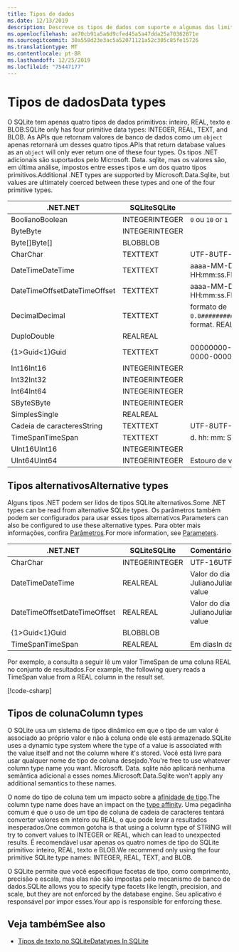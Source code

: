 ```yaml
---
title: Tipos de dados
ms.date: 12/13/2019
description: Descreve os tipos de dados com suporte e algumas das limitações em relação a eles.
ms.openlocfilehash: ae70cb91a5a6d9cfed45a5a47dda25a70362871e
ms.sourcegitcommit: 30a558d23e3ac5a52071121a52c305c85fe15726
ms.translationtype: MT
ms.contentlocale: pt-BR
ms.lasthandoff: 12/25/2019
ms.locfileid: "75447177"
---
```

# <a name="data-types"></a><span data-ttu-id="3ab39-103">Tipos de dados</span><span class="sxs-lookup"><span data-stu-id="3ab39-103">Data types</span></span>

<span data-ttu-id="3ab39-104">O SQLite tem apenas quatro tipos de dados primitivos: inteiro, REAL, texto e BLOB.</span><span class="sxs-lookup"><span data-stu-id="3ab39-104">SQLite only has four primitive data types: INTEGER, REAL, TEXT, and BLOB.</span></span> <span data-ttu-id="3ab39-105">As APIs que retornam valores de banco de dados como um `object` apenas retornará um desses quatro tipos.</span><span class="sxs-lookup"><span data-stu-id="3ab39-105">APIs that return database values as an `object` will only ever return one of these four types.</span></span> <span data-ttu-id="3ab39-106">Os tipos .NET adicionais são suportados pelo Microsoft. Data. sqlite, mas os valores são, em última análise, impostos entre esses tipos e um dos quatro tipos primitivos.</span><span class="sxs-lookup"><span data-stu-id="3ab39-106">Additional .NET types are supported by Microsoft.Data.Sqlite, but values are ultimately coerced between these types and one of the four primitive types.</span></span>

| <span data-ttu-id="3ab39-107">.NET</span><span class="sxs-lookup"><span data-stu-id="3ab39-107">.NET</span></span>           | <span data-ttu-id="3ab39-108">SQLite</span><span class="sxs-lookup"><span data-stu-id="3ab39-108">SQLite</span></span>  | <span data-ttu-id="3ab39-109">Comentários</span><span class="sxs-lookup"><span data-stu-id="3ab39-109">Remarks</span></span>                                                       |
| -------------- | ------- | ------------------------------------------------------------- |
| <span data-ttu-id="3ab39-110">Booliano</span><span class="sxs-lookup"><span data-stu-id="3ab39-110">Boolean</span></span>        | <span data-ttu-id="3ab39-111">INTEGER</span><span class="sxs-lookup"><span data-stu-id="3ab39-111">INTEGER</span></span> | <span data-ttu-id="3ab39-112">`0` ou `1`</span><span class="sxs-lookup"><span data-stu-id="3ab39-112">`0` or `1`</span></span>                                                    |
| <span data-ttu-id="3ab39-113">Byte</span><span class="sxs-lookup"><span data-stu-id="3ab39-113">Byte</span></span>           | <span data-ttu-id="3ab39-114">INTEGER</span><span class="sxs-lookup"><span data-stu-id="3ab39-114">INTEGER</span></span> |                                                               |
| <span data-ttu-id="3ab39-115">Byte[]</span><span class="sxs-lookup"><span data-stu-id="3ab39-115">Byte[]</span></span>         | <span data-ttu-id="3ab39-116">BLOB</span><span class="sxs-lookup"><span data-stu-id="3ab39-116">BLOB</span></span>    |                                                               |
| <span data-ttu-id="3ab39-117">Char</span><span class="sxs-lookup"><span data-stu-id="3ab39-117">Char</span></span>           | <span data-ttu-id="3ab39-118">TEXT</span><span class="sxs-lookup"><span data-stu-id="3ab39-118">TEXT</span></span>    | <span data-ttu-id="3ab39-119">UTF-8</span><span class="sxs-lookup"><span data-stu-id="3ab39-119">UTF-8</span></span>                                                         |
| <span data-ttu-id="3ab39-120">DateTime</span><span class="sxs-lookup"><span data-stu-id="3ab39-120">DateTime</span></span>       | <span data-ttu-id="3ab39-121">TEXT</span><span class="sxs-lookup"><span data-stu-id="3ab39-121">TEXT</span></span>    | <span data-ttu-id="3ab39-122">aaaa-MM-DD HH: mm: SS. FFFFFFF</span><span class="sxs-lookup"><span data-stu-id="3ab39-122">yyyy-MM-dd HH:mm:ss.FFFFFFF</span></span>                                   |
| <span data-ttu-id="3ab39-123">DateTimeOffset</span><span class="sxs-lookup"><span data-stu-id="3ab39-123">DateTimeOffset</span></span> | <span data-ttu-id="3ab39-124">TEXT</span><span class="sxs-lookup"><span data-stu-id="3ab39-124">TEXT</span></span>    | <span data-ttu-id="3ab39-125">aaaa-MM-DD HH: mm: SS. FFFFFFFzzz</span><span class="sxs-lookup"><span data-stu-id="3ab39-125">yyyy-MM-dd HH:mm:ss.FFFFFFFzzz</span></span>                                |
| <span data-ttu-id="3ab39-126">Decimal</span><span class="sxs-lookup"><span data-stu-id="3ab39-126">Decimal</span></span>        | <span data-ttu-id="3ab39-127">TEXT</span><span class="sxs-lookup"><span data-stu-id="3ab39-127">TEXT</span></span>    | <span data-ttu-id="3ab39-128">formato de `0.0###########################`.</span><span class="sxs-lookup"><span data-stu-id="3ab39-128">`0.0###########################` format.</span></span> <span data-ttu-id="3ab39-129">REAL seria uma perda.</span><span class="sxs-lookup"><span data-stu-id="3ab39-129">REAL would be lossy.</span></span> |
| <span data-ttu-id="3ab39-130">Duplo</span><span class="sxs-lookup"><span data-stu-id="3ab39-130">Double</span></span>         | <span data-ttu-id="3ab39-131">REAL</span><span class="sxs-lookup"><span data-stu-id="3ab39-131">REAL</span></span>    |                                                               |
| <span data-ttu-id="3ab39-132">{1&gt;Guid&lt;1}</span><span class="sxs-lookup"><span data-stu-id="3ab39-132">Guid</span></span>           | <span data-ttu-id="3ab39-133">TEXT</span><span class="sxs-lookup"><span data-stu-id="3ab39-133">TEXT</span></span>    | <span data-ttu-id="3ab39-134">00000000-0000-0000-0000-000000000000</span><span class="sxs-lookup"><span data-stu-id="3ab39-134">00000000-0000-0000-0000-000000000000</span></span>                          |
| <span data-ttu-id="3ab39-135">Int16</span><span class="sxs-lookup"><span data-stu-id="3ab39-135">Int16</span></span>          | <span data-ttu-id="3ab39-136">INTEGER</span><span class="sxs-lookup"><span data-stu-id="3ab39-136">INTEGER</span></span> |                                                               |
| <span data-ttu-id="3ab39-137">Int32</span><span class="sxs-lookup"><span data-stu-id="3ab39-137">Int32</span></span>          | <span data-ttu-id="3ab39-138">INTEGER</span><span class="sxs-lookup"><span data-stu-id="3ab39-138">INTEGER</span></span> |                                                               |
| <span data-ttu-id="3ab39-139">Int64</span><span class="sxs-lookup"><span data-stu-id="3ab39-139">Int64</span></span>          | <span data-ttu-id="3ab39-140">INTEGER</span><span class="sxs-lookup"><span data-stu-id="3ab39-140">INTEGER</span></span> |                                                               |
| <span data-ttu-id="3ab39-141">SByte</span><span class="sxs-lookup"><span data-stu-id="3ab39-141">SByte</span></span>          | <span data-ttu-id="3ab39-142">INTEGER</span><span class="sxs-lookup"><span data-stu-id="3ab39-142">INTEGER</span></span> |                                                               |
| <span data-ttu-id="3ab39-143">Simples</span><span class="sxs-lookup"><span data-stu-id="3ab39-143">Single</span></span>         | <span data-ttu-id="3ab39-144">REAL</span><span class="sxs-lookup"><span data-stu-id="3ab39-144">REAL</span></span>    |                                                               |
| <span data-ttu-id="3ab39-145">Cadeia de caracteres</span><span class="sxs-lookup"><span data-stu-id="3ab39-145">String</span></span>         | <span data-ttu-id="3ab39-146">TEXT</span><span class="sxs-lookup"><span data-stu-id="3ab39-146">TEXT</span></span>    | <span data-ttu-id="3ab39-147">UTF-8</span><span class="sxs-lookup"><span data-stu-id="3ab39-147">UTF-8</span></span>                                                         |
| <span data-ttu-id="3ab39-148">TimeSpan</span><span class="sxs-lookup"><span data-stu-id="3ab39-148">TimeSpan</span></span>       | <span data-ttu-id="3ab39-149">TEXT</span><span class="sxs-lookup"><span data-stu-id="3ab39-149">TEXT</span></span>    | <span data-ttu-id="3ab39-150">d. hh: mm: SS. fffffff</span><span class="sxs-lookup"><span data-stu-id="3ab39-150">d.hh:mm:ss.fffffff</span></span>                                            |
| <span data-ttu-id="3ab39-151">UInt16</span><span class="sxs-lookup"><span data-stu-id="3ab39-151">UInt16</span></span>         | <span data-ttu-id="3ab39-152">INTEGER</span><span class="sxs-lookup"><span data-stu-id="3ab39-152">INTEGER</span></span> |                                                               |
| <span data-ttu-id="3ab39-153">UInt64</span><span class="sxs-lookup"><span data-stu-id="3ab39-153">UInt64</span></span>         | <span data-ttu-id="3ab39-154">INTEGER</span><span class="sxs-lookup"><span data-stu-id="3ab39-154">INTEGER</span></span> | <span data-ttu-id="3ab39-155">Estouro de valores grandes</span><span class="sxs-lookup"><span data-stu-id="3ab39-155">Large values overflow</span></span>                                         |

## <a name="alternative-types"></a><span data-ttu-id="3ab39-156">Tipos alternativos</span><span class="sxs-lookup"><span data-stu-id="3ab39-156">Alternative types</span></span>

<span data-ttu-id="3ab39-157">Alguns tipos .NET podem ser lidos de tipos SQLite alternativos.</span><span class="sxs-lookup"><span data-stu-id="3ab39-157">Some .NET types can be read from alternative SQLite types.</span></span> <span data-ttu-id="3ab39-158">Os parâmetros também podem ser configurados para usar esses tipos alternativos.</span><span class="sxs-lookup"><span data-stu-id="3ab39-158">Parameters can also be configured to use these alternative types.</span></span> <span data-ttu-id="3ab39-159">Para obter mais informações, confira [Parâmetros](parameters.md#alternative-types).</span><span class="sxs-lookup"><span data-stu-id="3ab39-159">For more information, see [Parameters](parameters.md#alternative-types).</span></span>

| <span data-ttu-id="3ab39-160">.NET</span><span class="sxs-lookup"><span data-stu-id="3ab39-160">.NET</span></span>           | <span data-ttu-id="3ab39-161">SQLite</span><span class="sxs-lookup"><span data-stu-id="3ab39-161">SQLite</span></span>  | <span data-ttu-id="3ab39-162">Comentários</span><span class="sxs-lookup"><span data-stu-id="3ab39-162">Remarks</span></span>          |
| -------------- | ------- | ---------------- |
| <span data-ttu-id="3ab39-163">Char</span><span class="sxs-lookup"><span data-stu-id="3ab39-163">Char</span></span>           | <span data-ttu-id="3ab39-164">INTEGER</span><span class="sxs-lookup"><span data-stu-id="3ab39-164">INTEGER</span></span> | <span data-ttu-id="3ab39-165">UTF-16</span><span class="sxs-lookup"><span data-stu-id="3ab39-165">UTF-16</span></span>           |
| <span data-ttu-id="3ab39-166">DateTime</span><span class="sxs-lookup"><span data-stu-id="3ab39-166">DateTime</span></span>       | <span data-ttu-id="3ab39-167">REAL</span><span class="sxs-lookup"><span data-stu-id="3ab39-167">REAL</span></span>    | <span data-ttu-id="3ab39-168">Valor do dia Juliano</span><span class="sxs-lookup"><span data-stu-id="3ab39-168">Julian day value</span></span> |
| <span data-ttu-id="3ab39-169">DateTimeOffset</span><span class="sxs-lookup"><span data-stu-id="3ab39-169">DateTimeOffset</span></span> | <span data-ttu-id="3ab39-170">REAL</span><span class="sxs-lookup"><span data-stu-id="3ab39-170">REAL</span></span>    | <span data-ttu-id="3ab39-171">Valor do dia Juliano</span><span class="sxs-lookup"><span data-stu-id="3ab39-171">Julian day value</span></span> |
| <span data-ttu-id="3ab39-172">{1&gt;Guid&lt;1}</span><span class="sxs-lookup"><span data-stu-id="3ab39-172">Guid</span></span>           | <span data-ttu-id="3ab39-173">BLOB</span><span class="sxs-lookup"><span data-stu-id="3ab39-173">BLOB</span></span>    |                  |
| <span data-ttu-id="3ab39-174">TimeSpan</span><span class="sxs-lookup"><span data-stu-id="3ab39-174">TimeSpan</span></span>       | <span data-ttu-id="3ab39-175">REAL</span><span class="sxs-lookup"><span data-stu-id="3ab39-175">REAL</span></span>    | <span data-ttu-id="3ab39-176">Em dias</span><span class="sxs-lookup"><span data-stu-id="3ab39-176">In days</span></span>          |

<span data-ttu-id="3ab39-177">Por exemplo, a consulta a seguir lê um valor TimeSpan de uma coluna REAL no conjunto de resultados.</span><span class="sxs-lookup"><span data-stu-id="3ab39-177">For example, the following query reads a TimeSpan value from a REAL column in the result set.</span></span>

[!code-csharp[](../../../../samples/snippets/standard/data/sqlite/DateAndTimeSample/Program.cs?name=snippet_AlternativeType)]

## <a name="column-types"></a><span data-ttu-id="3ab39-178">Tipos de coluna</span><span class="sxs-lookup"><span data-stu-id="3ab39-178">Column types</span></span>

<span data-ttu-id="3ab39-179">O SQLite usa um sistema de tipos dinâmico em que o tipo de um valor é associado ao próprio valor e não à coluna onde ele está armazenado.</span><span class="sxs-lookup"><span data-stu-id="3ab39-179">SQLite uses a dynamic type system where the type of a value is associated with the value itself and not the column where it's stored.</span></span> <span data-ttu-id="3ab39-180">Você está livre para usar qualquer nome de tipo de coluna desejado.</span><span class="sxs-lookup"><span data-stu-id="3ab39-180">You're free to use whatever column type name you want.</span></span> <span data-ttu-id="3ab39-181">Microsoft. Data. sqlite não aplicará nenhuma semântica adicional a esses nomes.</span><span class="sxs-lookup"><span data-stu-id="3ab39-181">Microsoft.Data.Sqlite won't apply any additional semantics to these names.</span></span>

<span data-ttu-id="3ab39-182">O nome do tipo de coluna tem um impacto sobre a [afinidade de tipo](https://www.sqlite.org/datatype3.html#type_affinity).</span><span class="sxs-lookup"><span data-stu-id="3ab39-182">The column type name does have an impact on the [type affinity](https://www.sqlite.org/datatype3.html#type_affinity).</span></span> <span data-ttu-id="3ab39-183">Uma pegadinha comum é que o uso de um tipo de coluna de cadeia de caracteres tentará converter valores em inteiro ou REAL, o que pode levar a resultados inesperados.</span><span class="sxs-lookup"><span data-stu-id="3ab39-183">One common gotcha is that using a column type of STRING will try to convert values to INTEGER or REAL, which can lead to unexpected results.</span></span> <span data-ttu-id="3ab39-184">É recomendável usar apenas os quatro nomes de tipo do SQLite primitivo: inteiro, REAL, texto e BLOB.</span><span class="sxs-lookup"><span data-stu-id="3ab39-184">We recommend only using the four primitive SQLite type names: INTEGER, REAL, TEXT, and BLOB.</span></span>

<span data-ttu-id="3ab39-185">O SQLite permite que você especifique facetas de tipo, como comprimento, precisão e escala, mas elas não são impostas pelo mecanismo de banco de dados.</span><span class="sxs-lookup"><span data-stu-id="3ab39-185">SQLite allows you to specify type facets like length, precision, and scale, but they are not enforced by the database engine.</span></span> <span data-ttu-id="3ab39-186">Seu aplicativo é responsável por impor esses.</span><span class="sxs-lookup"><span data-stu-id="3ab39-186">Your app is responsible for enforcing these.</span></span>

## <a name="see-also"></a><span data-ttu-id="3ab39-187">Veja também</span><span class="sxs-lookup"><span data-stu-id="3ab39-187">See also</span></span>

- [<span data-ttu-id="3ab39-188">Tipos de texto no SQLite</span><span class="sxs-lookup"><span data-stu-id="3ab39-188">Datatypes In SQLite</span></span>](https://www.sqlite.org/datatype3.html)
